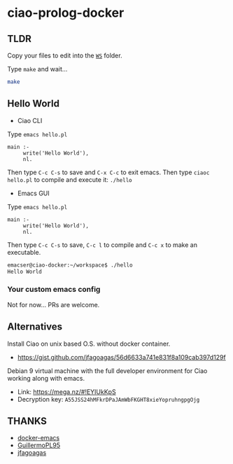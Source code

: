 ciao-prolog-docker
==================

## TLDR

Copy your files to edit into the [`WS`](./WS) folder.

Type `make` and wait...

```bash
make
```

## Hello World

- Ciao CLI 

Type `emacs hello.pl`

```
main :-
     write('Hello World'),
     nl.
```

Then type `C-c C-s` to save and `C-x C-c` to exit emacs. Then type `ciaoc hello.pl` to compile and execute it: `./hello`

- Emacs GUI 

Type `emacs hello.pl`

```
main :-
     write('Hello World'),
     nl.
```

Then type `C-c C-s` to save, `C-c l` to compile and `C-c x` to make an executable.

```bash
emacser@ciao-docker:~/workspace$ ./hello
Hello World
```

### Your custom emacs config

Not for now... PRs are welcome.

## Alternatives

Install Ciao on unix based O.S. without docker container.
* https://gist.github.com/jfagoagas/56d6633a741e831f8a109cab397d129f

Debian 9 virtual machine with the full developer environment for Ciao working along with emacs.
* Link: https://mega.nz/#!EYIUkKpS 
* Decryption key: `A55JSS24hMFkrDPaJAmWbFKGHT8xieYopruhngpgOjg`  


## THANKS

* [docker-emacs](https://github.com/JAremko/docker-emacs)
* [GuillermoPL95](https://github.com/GuillermoPL95)
* [jfagoagas](https://github.com/jfagoagas)
